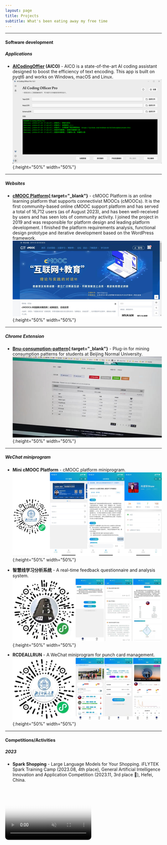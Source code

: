 ```yaml
---
layout: page
title: Projects
subtitle: What's been eating away my free time
---
```


------

#### Software development

##### Applications
* **[AICodingOffier](https://xiaojianjun.cn/aicodingofficer) (AICO)** - AICO is a state-of-the-art AI coding assistant designed to boost the efficiency of text encoding. This app is built on pyqt6 and works on Windows, macOS and Linux.  
![AICodingOffier](/assets/img/screenshot_2.png){:height="50%" width="50%"}  

------
##### Websites
* **[cMOOC Platform](https://cmooc.bnu.edu.cn){:target="_blank"}** - cMOOC Platform is an online learning platform that supports connectivist MOOCs (cMOOCs). It is the first community-based online cMOOC support platform and has served a total of 16,712 users (as of August 2023), and has been well-received by users and has seen lots of community activity. I joined the project in 2019 and was responsible for platform design and leading platform development. I finished the platform requirements analysis, functional design prototype and iterative development based on the WordPress framework.     
![cMOOCPlatform](/assets/img/photos/cmooc_platform.jpg){:height="50%" width="50%"} 

------
##### Chrome Extension
* **[Bnu-consumption-pattern](https://github.com/etShaw-zh/bnu-consumption-pattern){:target="_blank"}** - Plug-in for mining consumption patterns for students at Beijing Normal University.  
![Bnu-consumption-pattern](/assets/img/photos/Bnu-consuption-pattern.png){:height="50%" width="50%"}

------
##### WeChat miniprogram
* **Mini cMOOC Platform** - cMOOC platform miniprogram.  
![MinicMOOCPlatform](/assets/img/photos/minicmooc.jpg){:height="50%" width="50%"}

* **智慧线学习分析系统** - A real-time feedback questionnaire and analysis system.  
![LearningAnalysisSystem](/assets/img/photos/202001-learning-analysis-system-min.jpg){:height="50%" width="50%"}

* **RCDEALLRUN** - A WeChat miniprogram for punch card management.  
![RCDERUN](/assets/img/photos/201912-rcderun-min.jpg){:height="50%" width="50%"}


------
#### Competitions/Activities 

##### 2023

* **Spark Shopping** - Large Language Models for Your Shopping. iFLYTEK Spark Training Camp (2023.08, 4th place), General Artificial Intelligence Innovation and Application Competition (2023.11, 3rd place 🥉), Hefei, China.
<div class="video-container">
<video controls muted playsinline poster="/assets/img/photos/2024/08/sparkshopping-cover.png">
  <source src="/assets/img/photos/2024/08/sparkshopping-demo.mp4" type="video/mp4">
  Your browser does not support the video tag.
</video>
</div>

<style>
/* CSS样式 */
.video-container {
  position: relative;
  padding-bottom: 56.25%; /* 16:9 的纵横比 */
  padding-top: 25px;
  height: 0;
  overflow: hidden; /* 确保圆角效果不超出容器 */
}
.video-container video {
  position: absolute;
  top: 0;
  left: 0;
  width: 55%;
  height: 55%;
  border-radius: 10px; /* 添加圆角 */
}
</style>

